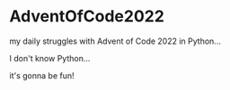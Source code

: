 # AdventOfCode2022
my daily struggles with Advent of Code 2022 in Python...

I don't know Python...

it's gonna be fun!
